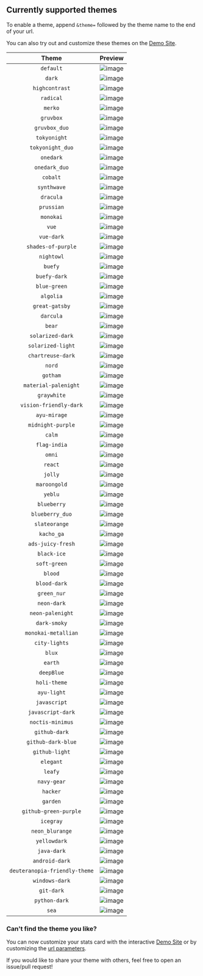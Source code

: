 ## Currently supported themes

To enable a theme, append `&theme=` followed by the theme name to the end of your url.

You can also try out and customize these themes on the [Demo Site](https://github-readme-streak-stats.herokuapp.com/demo/).

|             Theme             |                                                     Preview                                                      |
| :---------------------------: | :--------------------------------------------------------------------------------------------------------------: |
|           `default`           | ![image](https://user-images.githubusercontent.com/107488620/183304039-a1fcf05c-0112-493a-9188-778708dc9e8f.png) |
|            `dark`             | ![image](https://user-images.githubusercontent.com/107488620/183304038-2788ab5d-4c02-45e9-a724-990f27061c54.png) |
|        `highcontrast`         | ![image](https://user-images.githubusercontent.com/107488620/183304037-0e54b5e6-f39a-481d-806f-3369d257a391.png) |
|           `radical`           | ![image](https://user-images.githubusercontent.com/20955511/183303809-eb8fea2f-d56b-4ad3-9f6d-ef55f8812ed2.png)  |
|            `merko`            | ![image](https://user-images.githubusercontent.com/20955511/183303806-4ce9e5bb-6bd7-4914-a4ff-47edee01bde3.png)  |
|           `gruvbox`           | ![image](https://user-images.githubusercontent.com/20955511/183303804-95ff960f-ad52-4026-8627-a67f1599cee3.png)  |
|         `gruvbox_duo`         | ![image](https://user-images.githubusercontent.com/20955511/183303801-eb1d8dea-7f89-4075-b334-542bb546dfcd.png)  |
|         `tokyonight`          | ![image](https://user-images.githubusercontent.com/20955511/183303799-e039b635-5424-437b-9f87-7ed9dca8aea6.png)  |
|       `tokyonight_duo`        | ![image](https://user-images.githubusercontent.com/20955511/183303796-03bb6eb2-667f-492b-8397-efd2ad93edeb.png)  |
|           `onedark`           | ![image](https://user-images.githubusercontent.com/20955511/183303794-54389af4-24f3-41e6-9d70-2e949d19227e.png)  |
|         `onedark_duo`         | ![image](https://user-images.githubusercontent.com/20955511/183303791-a4a6d5f0-ab3a-4f6e-b4cc-a87bb24fd135.png)  |
|           `cobalt`            | ![image](https://user-images.githubusercontent.com/20955511/183303787-eaa77366-6f13-4dc8-a0fa-637ac5333612.png)  |
|          `synthwave`          | ![image](https://user-images.githubusercontent.com/20955511/183303784-6257055f-d206-4d1a-bdb9-95e9dd7052fb.png)  |
|           `dracula`           | ![image](https://user-images.githubusercontent.com/20955511/183303782-2231d9eb-9b65-4cf9-9e26-f4cfb773abf6.png)  |
|          `prussian`           | ![image](https://user-images.githubusercontent.com/20955511/183303779-56649d30-2226-4797-b001-0ca1c3902132.png)  |
|           `monokai`           | ![image](https://user-images.githubusercontent.com/20955511/183303777-5f424f42-3c71-4802-946d-148dd4a0805f.png)  |
|             `vue`             | ![image](https://user-images.githubusercontent.com/20955511/183303773-44ea348d-973b-4d3c-967c-7152bba274d5.png)  |
|          `vue-dark`           | ![image](https://user-images.githubusercontent.com/20955511/183303769-0735cf9f-d44c-40ca-b2c1-2b56384670b4.png)  |
|      `shades-of-purple`       | ![image](https://user-images.githubusercontent.com/20955511/183303767-30426d56-e2bd-487a-98d7-7e5f5c8eb640.png)  |
|          `nightowl`           | ![image](https://user-images.githubusercontent.com/20955511/183303763-289d7a24-070f-4604-b729-8dd75eefe234.png)  |
|            `buefy`            | ![image](https://user-images.githubusercontent.com/20955511/183303761-3e0d060a-6a67-407a-9a0a-9c1e615cff87.png)  |
|         `buefy-dark`          | ![image](https://user-images.githubusercontent.com/20955511/183303760-df6fcc74-884a-404b-9966-34363a7438b3.png)  |
|         `blue-green`          | ![image](https://user-images.githubusercontent.com/20955511/183303758-c8c90e09-db0d-4179-a91f-6463489fee7e.png)  |
|           `algolia`           | ![image](https://user-images.githubusercontent.com/20955511/183303756-2b0134af-ab8b-42d4-b805-4e853f929c5e.png)  |
|        `great-gatsby`         | ![image](https://user-images.githubusercontent.com/20955511/183303754-168e88f6-80db-443b-b91b-2086b164531b.png)  |
|           `darcula`           | ![image](https://user-images.githubusercontent.com/20955511/183303753-4b91b591-4502-4a39-9554-8ed2c7eb9777.png)  |
|            `bear`             | ![image](https://user-images.githubusercontent.com/20955511/183303752-5adcd734-3cdb-44f7-8c67-e42edde5ac9c.png)  |
|       `solarized-dark`        | ![image](https://user-images.githubusercontent.com/20955511/183303751-b1570958-bb9a-4829-9588-0d94c3fb5cfe.png)  |
|       `solarized-light`       | ![image](https://user-images.githubusercontent.com/20955511/183303750-03e52dfd-b052-4acd-aee6-78a1106c147e.png)  |
|       `chartreuse-dark`       | ![image](https://user-images.githubusercontent.com/20955511/183303749-1a489c0e-7a53-4fd5-90cd-b1271aca26e3.png)  |
|            `nord`             | ![image](https://user-images.githubusercontent.com/20955511/183303748-556b28e8-2f87-4657-b164-899f3216ef51.png)  |
|           `gotham`            | ![image](https://user-images.githubusercontent.com/20955511/183303747-bf39ce32-1bdf-4712-b4fd-abd0eb54a89e.png)  |
|     `material-palenight`      | ![image](https://user-images.githubusercontent.com/20955511/183303746-e73933e0-03fa-480d-9469-296852be957a.png)  |
|          `graywhite`          | ![image](https://user-images.githubusercontent.com/20955511/183303745-185ba0c3-a840-4a4e-95e3-03325c3b3e4e.png)  |
|    `vision-friendly-dark`     | ![image](https://user-images.githubusercontent.com/20955511/183303743-0c134e67-aa99-43cb-9a56-3a8b6c9fe44a.png)  |
|         `ayu-mirage`          | ![image](https://user-images.githubusercontent.com/20955511/183303742-31e46a33-fb80-4cf4-a966-d751d98a9c93.png)  |
|       `midnight-purple`       | ![image](https://user-images.githubusercontent.com/20955511/183303740-641a4a18-da69-46a8-b218-f1a6dc04fcdf.png)  |
|            `calm`             | ![image](https://user-images.githubusercontent.com/20955511/183303737-c00375f6-e2bc-4cf5-99c2-1544366fd260.png)  |
|         `flag-india`          | ![image](https://user-images.githubusercontent.com/20955511/183303735-66e35638-0fa3-40f4-b9aa-9b6c284eac8f.png)  |
|            `omni`             | ![image](https://user-images.githubusercontent.com/20955511/183303734-67e9f9d1-82e5-4518-8105-9105c8a13e6b.png)  |
|            `react`            | ![image](https://user-images.githubusercontent.com/20955511/183303733-0d994b10-1fb3-497a-8c8c-7d901dda03ed.png)  |
|            `jolly`            | ![image](https://user-images.githubusercontent.com/20955511/183303732-2e877a4e-f609-452d-b091-d5fb48482def.png)  |
|         `maroongold`          | ![image](https://user-images.githubusercontent.com/20955511/183303731-08ca9109-551d-4052-a17f-630cbb0cf323.png)  |
|            `yeblu`            | ![image](https://user-images.githubusercontent.com/20955511/183303730-5ffad264-362d-4ee6-82b2-15b8a8669462.png)  |
|          `blueberry`          | ![image](https://user-images.githubusercontent.com/20955511/183303729-f3c89ba7-efef-437e-9a05-fa5feebb9d72.png)  |
|        `blueberry_duo`        | ![image](https://user-images.githubusercontent.com/20955511/183303728-4d209b8c-536f-4921-aa43-6371f1e313fe.png)  |
|         `slateorange`         | ![image](https://user-images.githubusercontent.com/20955511/183303727-7ffec3ef-1303-4096-bd0f-f8fc1e4949e6.png)  |
|          `kacho_ga`           | ![image](https://user-images.githubusercontent.com/20955511/183303726-9adaaf73-2ea8-4b78-a3f4-7382ce299511.png)  |
|       `ads-juicy-fresh`       | ![image](https://user-images.githubusercontent.com/20955511/183303725-25851d72-963a-4532-a5ca-1eaae6c4c224.png)  |
|          `black-ice`          | ![image](https://user-images.githubusercontent.com/20955511/183303724-de45e18a-d4f8-48ae-88c1-d54a35d2ecea.png)  |
|         `soft-green`          | ![image](https://user-images.githubusercontent.com/20955511/183303722-3ae70df8-87ff-4b3b-a941-f84cef5dddf4.png)  |
|            `blood`            | ![image](https://user-images.githubusercontent.com/20955511/183303721-a22ea310-ebab-4ef5-bab9-2f1d7e7c566d.png)  |
|         `blood-dark`          | ![image](https://user-images.githubusercontent.com/20955511/183303720-487819af-3c20-4854-8ae1-85d70115cf80.png)  |
|          `green_nur`          | ![image](https://user-images.githubusercontent.com/20955511/183303719-dc5ad223-cdd6-4830-9ffb-0ae965ec0159.png)  |
|          `neon-dark`          | ![image](https://user-images.githubusercontent.com/20955511/183303718-8b043f5f-8d87-4370-ac42-38032e230d6e.png)  |
|       `neon-palenight`        | ![image](https://user-images.githubusercontent.com/20955511/183303716-bf924275-320f-44b6-8ad7-6a5f786ee9e6.png)  |
|         `dark-smoky`          | ![image](https://user-images.githubusercontent.com/20955511/183303715-baad8600-943a-4ad6-85d9-f7c2a46eab41.png)  |
|      `monokai-metallian`      | ![image](https://user-images.githubusercontent.com/20955511/183303713-2bf8ee11-a251-4d39-8aa5-ed1fd4c545ce.png)  |
|         `city-lights`         | ![image](https://user-images.githubusercontent.com/20955511/183303712-c9aa7429-eece-4d03-8c10-fbf28c77d495.png)  |
|            `blux`             | ![image](https://user-images.githubusercontent.com/20955511/183303711-ed60bb0e-9392-468b-a344-22debb20613a.png)  |
|            `earth`            | ![image](https://user-images.githubusercontent.com/20955511/183303710-b3c336ad-df6d-4529-aa95-6808bfe907dc.png)  |
|          `deepBlue`           | ![image](https://user-images.githubusercontent.com/20955511/183303709-823b626b-d9c6-4e12-a146-e641a0345a2f.png)  |
|         `holi-theme`          | ![image](https://user-images.githubusercontent.com/20955511/183303708-83f5f757-5692-4e24-8e66-daaa8bca6b5b.png)  |
|          `ayu-light`          | ![image](https://user-images.githubusercontent.com/20955511/183303707-fb381b09-9963-48c8-90b9-f6b5bc67c85a.png)  |
|         `javascript`          | ![image](https://user-images.githubusercontent.com/20955511/183303706-4b4e34ef-6d43-4255-9a58-1d35c3127ff7.png)  |
|       `javascript-dark`       | ![image](https://user-images.githubusercontent.com/20955511/183303704-65313140-d66a-4f9b-9ce6-da176ecd6ec7.png)  |
|       `noctis-minimus`        | ![image](https://user-images.githubusercontent.com/20955511/183303703-3f774a1e-573c-48a3-a7cd-1f226784d74f.png)  |
|         `github-dark`         | ![image](https://user-images.githubusercontent.com/20955511/183303702-1bd5adbb-7277-4610-ad59-e5bdf20dd1de.png)  |
|      `github-dark-blue`       | ![image](https://user-images.githubusercontent.com/20955511/183303701-34bf6b33-812d-4afd-9c1f-70b04b2e486a.png)  |
|        `github-light`         | ![image](https://user-images.githubusercontent.com/20955511/183303700-7678833c-70c1-4260-8da0-5c8db7b2c38b.png)  |
|           `elegant`           | ![image](https://user-images.githubusercontent.com/20955511/183303699-fdd92594-83ca-486f-9ed4-a555f674d59a.png)  |
|            `leafy`            | ![image](https://user-images.githubusercontent.com/20955511/183303696-5129d744-af63-4874-bc99-d603ffb03b2e.png)  |
|          `navy-gear`          | ![image](https://user-images.githubusercontent.com/20955511/183303695-633ba0b8-11c0-49f3-988d-49390862696a.png)  |
|           `hacker`            | ![image](https://user-images.githubusercontent.com/20955511/183303694-e5cd3ee9-2158-41ed-8ad6-20ca7f1298cf.png)  |
|           `garden`            | ![image](https://user-images.githubusercontent.com/20955511/183303692-ea99a78d-be75-43fa-80ca-83f3ae454a35.png)  |
|     `github-green-purple`     | ![image](https://user-images.githubusercontent.com/20955511/183303691-278ec85a-197d-4a6b-abf3-593e4cc8492b.png)  |
|           `icegray`           | ![image](https://user-images.githubusercontent.com/20955511/183303690-7d798870-dd80-4d71-b5c2-775cc3555e14.png)  |
|        `neon_blurange`        | ![image](https://user-images.githubusercontent.com/20955511/183303688-7a4ceb50-84e8-47ca-8cf0-14f212227ce6.png)  |
|         `yellowdark`          | ![image](https://user-images.githubusercontent.com/20955511/183303687-49da2ffe-5fc9-4a0b-9ca9-c46bc394ec03.png)  |
|          `java-dark`          | ![image](https://user-images.githubusercontent.com/20955511/183303686-a652b2fb-daae-4390-b245-71610aa54ef7.png)  |
|        `android-dark`         | ![image](https://user-images.githubusercontent.com/20955511/183303685-fed30ead-2660-48bc-b724-04fe3c394c7f.png)  |
| `deuteranopia-friendly-theme` | ![image](https://user-images.githubusercontent.com/107488620/183304765-9d423ff4-52ed-4a27-8a1c-2bcd290f4803.png) |
|        `windows-dark`         | ![image](https://user-images.githubusercontent.com/103951737/183449796-23096f23-54b5-45af-8078-b8afd4f3baf3.png) |
|          `git-dark`           | ![image](https://user-images.githubusercontent.com/103951737/183690748-060943ff-7b39-4229-b32d-806d654bd12d.png) |
|         `python-dark`         | ![image](https://user-images.githubusercontent.com/103951737/183929763-ae8c93d4-0106-461c-bded-2c2adb0bd6bf.png) |
|             `sea`             | ![image](https://user-images.githubusercontent.com/103951737/184302680-d6795c25-c350-4212-b57d-36f4912d888d.png) |

### Can't find the theme you like?

You can now customize your stats card with the interactive [Demo Site](https://github-readme-streak-stats.herokuapp.com/demo/) or by customizing the [url parameters](/README.md#-options).

If you would like to share your theme with others, feel free to open an issue/pull request!
